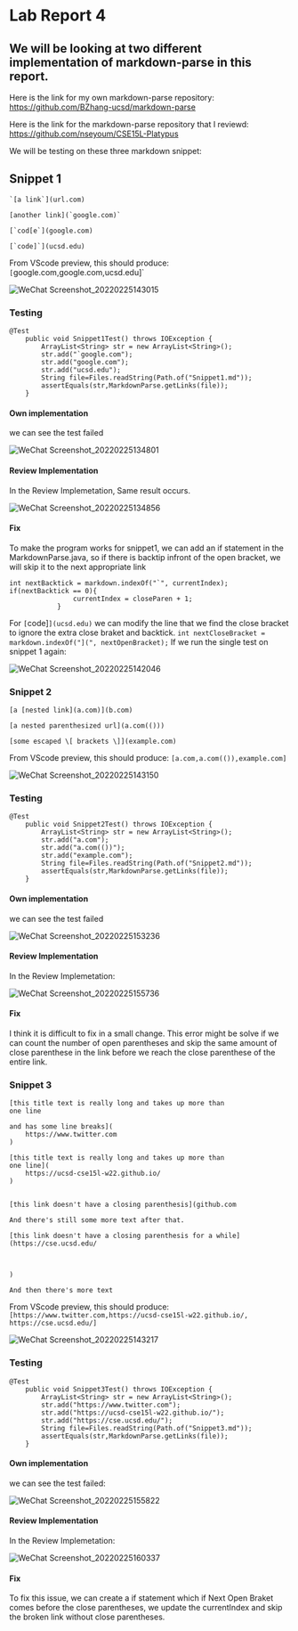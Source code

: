 # Lab Report 4

## We will be looking at two different implementation of markdown-parse in this report.

Here is the link for my own markdown-parse repository: https://github.com/BZhang-ucsd/markdown-parse

Here is the link for the markdown-parse repository that I reviewd: https://github.com/nseyoum/CSE15L-Platypus

We will be testing on these three markdown snippet:

## Snippet 1
```
`[a link`](url.com)

[another link](`google.com)`

[`cod[e`](google.com)

[`code]`](ucsd.edu)
```
From VScode preview, this should produce: `[`google.com,google.com,ucsd.edu]`

![WeChat Screenshot_20220225143015](https://user-images.githubusercontent.com/97600878/155811849-a3cfdaf4-1826-45c5-9d0e-1d69c3c45e84.png)

### Testing
```
@Test
    public void Snippet1Test() throws IOException {
        ArrayList<String> str = new ArrayList<String>();
        str.add("`google.com");
        str.add("google.com");
        str.add("ucsd.edu");
        String file=Files.readString(Path.of("Snippet1.md"));
        assertEquals(str,MarkdownParse.getLinks(file));
    }
```
#### Own implementation
we can see the test failed

![WeChat Screenshot_20220225134801](https://user-images.githubusercontent.com/97600878/155807663-8a5b0418-5d27-48d5-b7a6-bcde5494c480.png)

#### Review Implementation
In the Review Implemetation, Same result occurs.

![WeChat Screenshot_20220225134856](https://user-images.githubusercontent.com/97600878/155807781-84a4d57d-0c17-43be-b614-7b15e67b4b5c.png)

#### Fix
To make the program works for snippet1, we can add an if statement in the MarkdownParse.java, so if there is backtip infront of the open bracket, we will skip it to the
next appropriate link
```
int nextBacktick = markdown.indexOf("`", currentIndex);
if(nextBacktick == 0){
                currentIndex = closeParen + 1;
            }
```
For `[`code]`](ucsd.edu)` we can modify the line that we find the close bracket to ignore the extra close braket and backtick.
`
int nextCloseBracket = markdown.indexOf("](", nextOpenBracket);
`
If we run the single test on snippet 1 again:

![WeChat Screenshot_20220225142046](https://user-images.githubusercontent.com/97600878/155811029-e4e04c38-27fb-4ec1-9690-90c736ab4ed6.png)

### Snippet 2
```
[a [nested link](a.com)](b.com)

[a nested parenthesized url](a.com(()))

[some escaped \[ brackets \]](example.com)
```

From VScode preview, this should produce: `[a.com,a.com(()),example.com]`

![WeChat Screenshot_20220225143150](https://user-images.githubusercontent.com/97600878/155811978-1ac19581-3f9e-47d9-94b8-4c9b0cb44a0d.png)

### Testing
```
@Test
    public void Snippet2Test() throws IOException {
        ArrayList<String> str = new ArrayList<String>();
        str.add("a.com");
        str.add("a.com(())");
        str.add("example.com");
        String file=Files.readString(Path.of("Snippet2.md"));
        assertEquals(str,MarkdownParse.getLinks(file));
    }
```
#### Own implementation
we can see the test failed

![WeChat Screenshot_20220225153236](https://user-images.githubusercontent.com/97600878/155816893-0a09b7ab-f9ed-418a-9605-562ddfe60b7e.png)


#### Review Implementation
In the Review Implemetation:

![WeChat Screenshot_20220225155736](https://user-images.githubusercontent.com/97600878/155818841-4c45d489-1e4e-4f26-9eb7-5183322013c7.png)

#### Fix
I think it is difficult to fix in a small change. This error might be solve if we can count the number of open parentheses and skip the same amount of close parenthese 
in the link before we reach the close parenthese of the entire link.

### Snippet 3
```
[this title text is really long and takes up more than 
one line

and has some line breaks](
    https://www.twitter.com
)

[this title text is really long and takes up more than 
one line](
    https://ucsd-cse15l-w22.github.io/
)


[this link doesn't have a closing parenthesis](github.com

And there's still some more text after that.

[this link doesn't have a closing parenthesis for a while](https://cse.ucsd.edu/



)

And then there's more text
```

From VScode preview, this should produce: `[https://www.twitter.com,https://ucsd-cse15l-w22.github.io/, https://cse.ucsd.edu/]`

![WeChat Screenshot_20220225143217](https://user-images.githubusercontent.com/97600878/155812156-2fcdde3f-658f-481e-9090-dc6b8ef273ad.png)

### Testing
```
@Test
    public void Snippet3Test() throws IOException {
        ArrayList<String> str = new ArrayList<String>();
        str.add("https://www.twitter.com");
        str.add("https://ucsd-cse15l-w22.github.io/");
        str.add("https://cse.ucsd.edu/");
        String file=Files.readString(Path.of("Snippet3.md"));
        assertEquals(str,MarkdownParse.getLinks(file));
    }
```
#### Own implementation
we can see the test failed:

![WeChat Screenshot_20220225155822](https://user-images.githubusercontent.com/97600878/155818895-652e5e7a-7820-4606-837c-010940c35d87.png)

#### Review Implementation
In the Review Implemetation:

![WeChat Screenshot_20220225160337](https://user-images.githubusercontent.com/97600878/155819174-952fe2b9-9a87-42ec-be57-d59377a283b6.png)

#### Fix
To fix this issue, we can create a if statement which if Next Open Braket comes before the close parentheses, we update the currentIndex and skip the broken link without
close parentheses.
